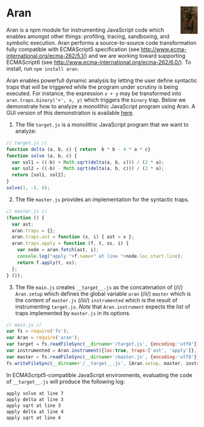 # Aran <img src="aran.png" align="right" alt="aran-logo" title="Aran Linvail"/>

Aran is a npm module for instrumenting JavaScript code which enables amongst other things: profiling, tracing, sandboxing, and symbolic execution. Aran performs a source-to-source code transformation fully compatible with ECMAScript5 specification (see http://www.ecma-international.org/ecma-262/5.1/) and we are working toward supporting ECMAScript6 (see http://www.ecma-international.org/ecma-262/6.0/). To install, run `npm install aran`.

Aran enables powerfull dynamic analysis by letting the user define syntactic traps that will be triggered while the program under scrutiny is being executed.
For instance, the expression `x + y` may be transformed into `aran.traps.binary('+', x, y)` which triggers the `binary` trap.
Below we demonstrate how to analyze a monolithic JavaScript program using Aran.
A GUI version of this demonstration is available [here](http://rawgit.com/lachrist/aran/master/glitterdust/demo.html).

1. The file `target.js` is a monolithic JavaScript program that we want to analyze:

  ```javascript
  // target.js //
  function delta (a, b, c) { return  b * b - 4 * a * c}
  function solve (a, b, c) {
    var sol1 = ((-b) + Math.sqrt(delta(a, b, c))) / (2 * a);
    var sol2 = ((-b) - Math.sqrt(delta(a, b, c))) / (2 * a);
    return [sol1, sol2];
  }
  solve(1, -5, 6);
  ```

2. The file `master.js` provides an implementation for the syntactic traps.

  ```javascript
  // master.js //
  (function () {
    var ast;
    aran.traps = {};
    aran.traps.ast = function (x, i) { ast = x };
    aran.traps.apply = function (f, t, xs, i) {
      var node = aran.fetch(ast, i);
      console.log("apply "+f.name+" at line "+node.loc.start.line);
      return f.apply(t, xs);
    };
  } ());
  ```

3. The file `main.js` creates `__target__.js` as the concatenation of (/i/) `Aran.setup` which defines the global variable `aran` (/ii/) `master` which is the content of `master.js` (/iii/) `instrumented` which is the result of instrumenting `target.js`. *Note* that `Aran.instrument` expects the list of traps implemented by `master.js` in its options.

  ```javascript
  // main.js //
  var fs = require('fs');
  var Aran = require('aran');
  var target = fs.readFileSync(__dirname+'/target.js', {encoding:'utf8'});
  var instrumented = Aran.instrument({loc:true, traps:['ast', 'apply']}, target);
  var master = fs.readFileSync(__dirname+'/master.js', {encoding:'utf8'});
  fs.writeFileSync(__dirname+'/__target__.js', [Aran.setup, master, instrumented].join('\n'));
  ```

In ECMAScript5-compatible JavaScript environments, evaluating the code of `__target__.js` will produce the following log: 

```
apply solve at line 7
apply delta at line 3
apply sqrt at line 3
apply delta at line 4
apply sqrt at line 4
```

